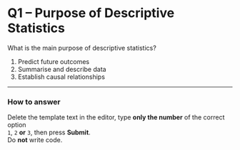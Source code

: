 # Q1 – Purpose of Descriptive Statistics

What is the main purpose of descriptive statistics?

1. Predict future outcomes  
2. Summarise and describe data  
3. Establish causal relationships  

---

### How to answer

Delete the template text in the editor, type **only the number** of the correct option  
`1`, `2` **or** `3`, then press **Submit**.  
Do **not** write code.
